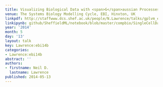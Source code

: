 ```yaml
---
title: Visualizing Biological Data with <span>G</span>aussian Processes
venue: The Systems Biology Modelling Cycle, EBI, Hinxton, UK
linkpdf: http://staffwww.dcs.shef.ac.uk/people/N.Lawrence/talks/gplvm_ebi14.pdf
linkipynb: github/SheffieldML/notebook/blob/master/compbio/SingleCellDataWithGPy.ipynb
year: '2014'
month: 5
day: '13'
layout: talk
key: Lawrence:ebi14b
categories:
- Lawrence:ebi14b
abstract: ''
authors:
- firstname: Neil D.
  lastname: Lawrence
published: 2014-05-13
---
```

